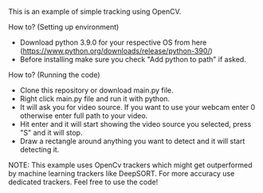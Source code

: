 This is an example of simple tracking using OpenCV. 

How to? (Setting up environment)
- Download python 3.9.0 for your respective OS from here (https://www.python.org/downloads/release/python-390/)
- Before installing make sure you check "Add python to path" if asked.


How to? (Running the code)
- Clone this repository or download main.py file.
- Right click main.py file and run it with python.
- It will ask you for video source. If you want to use your webcam enter 0 otherwise enter full path to your video.
- Hit enter and it will start showing the video source you selected, press "S" and it will stop.
- Draw a rectangle around anything you want to detect and it will start detecting it.

NOTE: This example uses OpenCv trackers which might get outperformed by machine learning trackers like DeepSORT. For more accuracy use dedicated trackers. Feel free to use the code!
